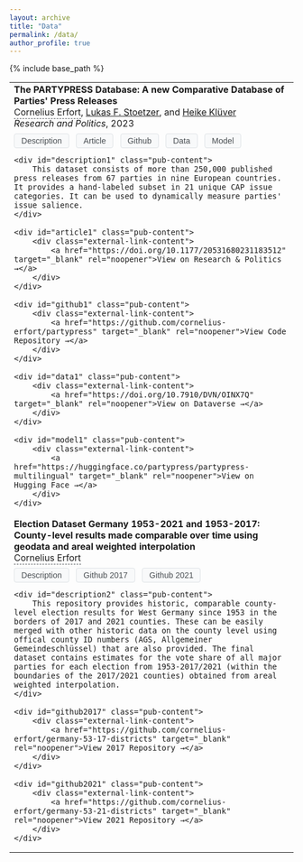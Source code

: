 ```yaml
---
layout: archive
title: "Data"
permalink: /data/
author_profile: true
---
```


{% include base_path %}

<table style="border:none">
<tr>
<td style="border:none">
    <b>The PARTYPRESS Database: A new Comparative Database of Parties' Press Releases</b> <br>
    <span class="author-name">Cornelius Erfort</span>, <a href="http://lukas-stoetzer.org/">Lukas F. Stoetzer</a>, and <a href="http://heike-kluever.com/">Heike Klüver</a> <br>
    <i>Research and Politics</i>, 2023 <br>
    <div class="publication-buttons">
        <button class="pub-button" onclick="toggleContent('description1')">Description</button>
        <button class="pub-button" onclick="toggleContent('article1')">Article</button>
        <button class="pub-button" onclick="toggleContent('github1')">Github</button>
        <button class="pub-button" onclick="toggleContent('data1')">Data</button>
        <button class="pub-button" onclick="toggleContent('model1')">Model</button>
    </div>
    
    <div id="description1" class="pub-content">
        This dataset consists of more than 250,000 published press releases from 67 parties in nine European countries. It provides a hand-labeled subset in 21 unique CAP issue categories. It can be used to dynamically measure parties' issue salience.
    </div>
    
    <div id="article1" class="pub-content">
        <div class="external-link-content">
            <a href="https://doi.org/10.1177/20531680231183512" target="_blank" rel="noopener">View on Research & Politics →</a>
        </div>
    </div>
    
    <div id="github1" class="pub-content">
        <div class="external-link-content">
            <a href="https://github.com/cornelius-erfort/partypress" target="_blank" rel="noopener">View Code Repository →</a>
        </div>
    </div>
    
    <div id="data1" class="pub-content">
        <div class="external-link-content">
            <a href="https://doi.org/10.7910/DVN/OINX7Q" target="_blank" rel="noopener">View on Dataverse →</a>
        </div>
    </div>
    
    <div id="model1" class="pub-content">
        <div class="external-link-content">
            <a href="https://huggingface.co/partypress/partypress-multilingual" target="_blank" rel="noopener">View on Hugging Face →</a>
        </div>
    </div>
</td>
</tr>

<tr>
<td style="border:none">
    <b>Election Dataset Germany 1953-2021 and 1953-2017: County-level results made comparable over time using geodata and areal weighted interpolation</b> <br>
    <span class="author-name">Cornelius Erfort</span> <br>
    <div class="publication-buttons">
        <button class="pub-button" onclick="toggleContent('description2')">Description</button>
        <button class="pub-button" onclick="toggleContent('github2017')">Github 2017</button>
        <button class="pub-button" onclick="toggleContent('github2021')">Github 2021</button>
    </div>
    
    <div id="description2" class="pub-content">
        This repository provides historic, comparable county-level election results for West Germany since 1953 in the borders of 2017 and 2021 counties. These can be easily merged with other historic data on the county level using offical county ID numbers (AGS, Allgemeiner Gemeindeschlüssel) that are also provided. The final dataset contains estimates for the vote share of all major parties for each election from 1953-2017/2021 (within the boundaries of the 2017/2021 counties) obtained from areal weighted interpolation.
    </div>
    
    <div id="github2017" class="pub-content">
        <div class="external-link-content">
            <a href="https://github.com/cornelius-erfort/germany-53-17-districts" target="_blank" rel="noopener">View 2017 Repository →</a>
        </div>
    </div>
    
    <div id="github2021" class="pub-content">
        <div class="external-link-content">
            <a href="https://github.com/cornelius-erfort/germany-53-21-districts" target="_blank" rel="noopener">View 2021 Repository →</a>
        </div>
    </div>
</td>
</tr>
</table>

<style>
.publication-buttons {
    margin-top: 8px;
}
.pub-button, .btn.btn-sm.z-depth-0 {
    background: #f8f9fa;
    border: 1px solid #dee2e6;
    padding: 4px 12px;
    border-radius: 4px;
    cursor: pointer;
    font-size: 0.9em;
    margin-right: 8px;
    transition: all 0.2s ease;
    text-decoration: none;
    color: #494e52 !important;
    display: inline-block;
    font-weight: normal !important;
    box-shadow: none !important;
}
.pub-button:hover, .btn.btn-sm.z-depth-0:hover {
    background: #e9ecef;
    text-decoration: none;
    color: #494e52 !important;
}
.pub-button:focus, .btn.btn-sm.z-depth-0:focus {
    outline: none;
    box-shadow: none !important;
}
.pub-content {
    display: none;
    margin: 10px 0;
    padding: 15px;
    background: #f8f9fa;
    border-radius: 4px;
    font-size: 0.9em;
    height: 0;
    overflow: hidden;
    transition: height 0.3s ease;
    position: relative;
    z-index: 1;
}
.pub-content.active {
    display: block;
    height: auto;
    animation: slideDown 0.3s ease;
}
.publication-entry {
    vertical-align: top;
}
@keyframes slideDown {
    from { opacity: 0; transform: translateY(-10px); }
    to { opacity: 1; transform: translateY(0); }
}

.external-link-content {
    margin-top: 10px;
    padding: 15px;
    background: #f8f9fa;
    border-radius: 4px;
}
.external-link-content a {
    display: inline-block;
    padding: 8px 16px;
    background: #fff;
    border: 1px solid #dee2e6;
    border-radius: 4px;
    margin: 5px 0;
    text-decoration: none;
    color: #494e52;
    transition: all 0.2s ease;
}
.external-link-content a:hover {
    background: #e9ecef;
    text-decoration: none;
}

.author-name {
    border-bottom: 1px dashed #494e52;
    padding-bottom: 1px;
}

.publication-image-cell {
    width: 120px;
    min-width: 120px;
    vertical-align: top;
}

.publication-image-cell img {
    width: 100%;
    height: auto;
    display: block;
}

/* Add media query for mobile devices */
@media screen and (max-width: 768px) {
    .publication-image-cell {
        width: 80px;
        min-width: 80px;
        padding-right: 15px;
    }
}

table {
    table-layout: fixed;
    width: 100%;
}

td:not(.publication-image-cell) {
    width: auto;
}
</style>

<script>
(function() {
    function initToggleContent() {
        window.toggleContent = function(id) {
            const allContent = document.querySelectorAll('.pub-content');
            const clickedContent = document.getElementById(id);
            
            // Close all other content sections first
            allContent.forEach(div => {
                if (div.id !== id) {
                    div.style.height = '0';
                    div.classList.remove('active');
                }
            });
            
            // Toggle the clicked content
            if (clickedContent.classList.contains('active')) {
                clickedContent.style.height = '0';
                clickedContent.classList.remove('active');
            } else {
                clickedContent.classList.add('active');
                clickedContent.style.height = clickedContent.scrollHeight + 'px';
            }
        };
    }

    // Try to initialize immediately
    initToggleContent();

    // Also wait for DOMContentLoaded as a fallback
    if (document.readyState === 'loading') {
        document.addEventListener('DOMContentLoaded', initToggleContent);
    }

    // Additional fallback for dynamic loading
    if (typeof window.toggleContent === 'undefined') {
        window.addEventListener('load', initToggleContent);
    }
})();
</script>

